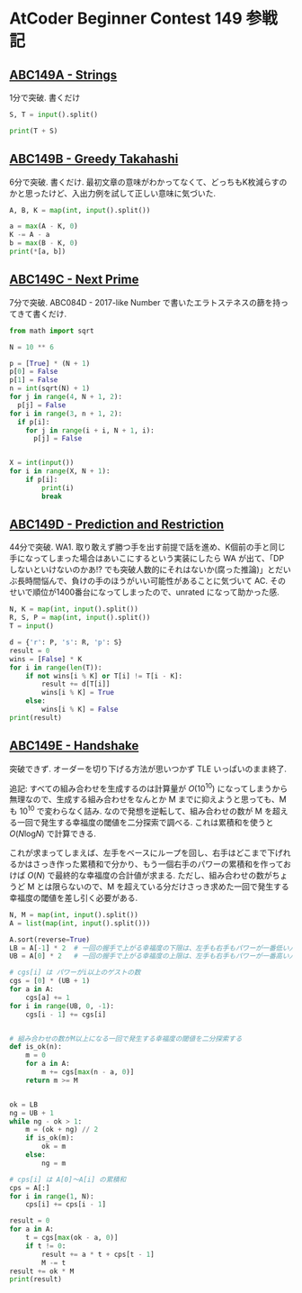 # AtCoder Beginner Contest 149 参戦記

## [ABC149A - Strings](https://atcoder.jp/contests/abc149/tasks/abc149_a)

1分で突破. 書くだけ

```python
S, T = input().split()

print(T + S)
```

## [ABC149B - Greedy Takahashi](https://atcoder.jp/contests/abc149/tasks/abc149_b)

6分で突破. 書くだけ. 最初文章の意味がわかってなくて、どっちもK枚減らすのかと思ったけど、入出力例を試して正しい意味に気づいた.

```python
A, B, K = map(int, input().split())

a = max(A - K, 0)
K -= A - a
b = max(B - K, 0)
print(*[a, b])
```

## [ABC149C - Next Prime](https://atcoder.jp/contests/abc149/tasks/abc149_c)

7分で突破. ABC084D - 2017-like Number で書いたエラトステネスの篩を持ってきて書くだけ.

```python
from math import sqrt

N = 10 ** 6

p = [True] * (N + 1)
p[0] = False
p[1] = False
n = int(sqrt(N) + 1)
for j in range(4, N + 1, 2):
  p[j] = False
for i in range(3, n + 1, 2):
  if p[i]:
    for j in range(i + i, N + 1, i):
      p[j] = False


X = int(input())
for i in range(X, N + 1):
    if p[i]:
        print(i)
        break
```

## [ABC149D - Prediction and Restriction](https://atcoder.jp/contests/abc149/tasks/abc149_d)

44分で突破. WA1. 取り敢えず勝つ手を出す前提で話を進め、K個前の手と同じ手になってしまった場合はあいこにするという実装にしたら WA が出て、「DP しないといけないのかあ!? でも突破人数的にそれはないか(腐った推論)」とだいぶ長時間悩んで、負けの手のほうがいい可能性があることに気づいて AC. そのせいで順位が1400番台になってしまったので、unrated になって助かった感.

```python
N, K = map(int, input().split())
R, S, P = map(int, input().split())
T = input()

d = {'r': P, 's': R, 'p': S}
result = 0
wins = [False] * K
for i in range(len(T)):
    if not wins[i % K] or T[i] != T[i - K]:
        result += d[T[i]]
        wins[i % K] = True
    else:
        wins[i % K] = False
print(result)
```

## [ABC149E - Handshake](https://atcoder.jp/contests/abc149/tasks/abc149_e)

突破できず. オーダーを切り下げる方法が思いつかず TLE いっぱいのまま終了.

追記: すべての組み合わせを生成するのは計算量が *O*(10<sup>10</sup>) になってしまうから無理なので、生成する組み合わせをなんとか M までに抑えようと思っても、M も 10<sup>10</sup> で変わらなく詰み. なので発想を逆転して、組み合わせの数が M を超える一回で発生する幸福度の閾値を二分探索で調べる. これは累積和を使うと *O*(<i>N</i>log<i>N</i>) で計算できる.

これが求まってしまえば、左手をベースにループを回し、右手はどこまで下げれるかはさっき作った累積和で分かり、もう一個右手のパワーの累積和を作っておけば *O*(*N*) で最終的な幸福度の合計値が求まる. ただし、組み合わせの数がちょうど M とは限らないので、M を超えている分だけさっき求めた一回で発生する幸福度の閾値を差し引く必要がある.

```python
N, M = map(int, input().split())
A = list(map(int, input().split()))

A.sort(reverse=True)
LB = A[-1] * 2  # 一回の握手で上がる幸福度の下限は、左手も右手もパワーが一番低い人を握った場合
UB = A[0] * 2   # 一回の握手で上がる幸福度の上限は、左手も右手もパワーが一番高い人を握った場合

# cgs[i] は パワーがi以上のゲストの数
cgs = [0] * (UB + 1)
for a in A:
    cgs[a] += 1
for i in range(UB, 0, -1):
    cgs[i - 1] += cgs[i]


# 組み合わせの数がM以上になる一回で発生する幸福度の閾値を二分探索する
def is_ok(n):
    m = 0
    for a in A:
        m += cgs[max(n - a, 0)]
    return m >= M


ok = LB
ng = UB + 1
while ng - ok > 1:
    m = (ok + ng) // 2
    if is_ok(m):
        ok = m
    else:
        ng = m

# cps[i] は A[0]～A[i] の累積和
cps = A[:]
for i in range(1, N):
    cps[i] += cps[i - 1]

result = 0
for a in A:
    t = cgs[max(ok - a, 0)]
    if t != 0:
        result += a * t + cps[t - 1]
        M -= t
result += ok * M
print(result)
```

